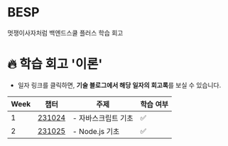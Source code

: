 # BESP
멋쟁이사자처럼 백엔드스쿨 플러스 학습 회고

# **🔥 학습 회고 '이론'**

- 일자 링크를 클릭하면, **기술 블로그에서 해당 일자의 회고록**를 보실 수 있습니다.

| Week | 챕터                                                                                 | 주제 | 학습 여부 |
|------|---------------------------------------------------------------------------------------| --- | --- |
| 1    | [231024](https://velog.io/@chaewon22/BESP231024-회고-자바스크립트-기초)   | - 자바스크립트 기초 | ✅
| 2    | [231025](https://velog.io/@chaewon22/BESP231025-회고-Node.js-기초)   | - Node.js 기초 | ✅
